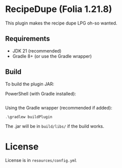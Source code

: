 # RecipeDupe (Folia 1.21.8)

This plugin makes the recipe dupe LPG oh-so wanted.

## Requirements
- JDK 21 (recommended)
- Gradle 8+ (or use the Gradle wrapper)

## Build
To build the plugin JAR:

PowerShell (with Gradle installed):
```powershell

```

Using the Gradle wrapper (recommended if added):
```powershell
.\gradlew buildPlugin
```

The .jar will be in `build/libs/` if the build works.
# License
License is in `resources/config.yml`
